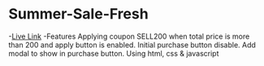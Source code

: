 # Summer-Sale-Fresh

-[Live Link](https://sparkly-donut-6283ea.netlify.app/)
-Features
Applying coupon SELL200 when total price is more than 200 and apply button is enabled.
Initial purchase button disable.
Add modal to show in purchase button.
Using html, css & javascript
